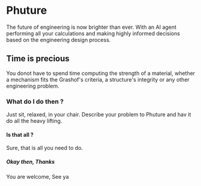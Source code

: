 # Phuture
The future of engineering is now brighter  than ever.  With an AI agent performing all your calculations and making highly informed decisions based on  the engineering design process.

## Time is precious
You donot have to spend time computing the strength of a material, whether a mechanism fits the Grashof's criteria, a structure's integrity or any other engineering problem.

### What do I do then ?
Just sit, relaxed, in your chair.
Describe your problem to Phuture and hav it do all the heavy lifting.

#### Is that all ?
Sure, that is all you need to do.

##### Okay then, Thanks
You are welcome, See ya
